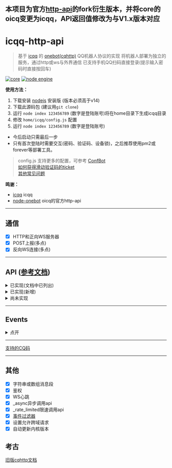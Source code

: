 ## 本项目为官方[http-api](https://github.com/takayama-lily/node-onebot)的fork衍生版本，并将core的oicq变更为icqq，API返回值修改为与V1.x版本对应

# icqq-http-api

> 基于 [icqq](https://github.com/icqqjs/icqq) 的 [onebot(cqhttp)](https://cqhttp.cc) QQ机器人协议的实现
> 将机器人部署为独立的服务，通过http或ws与外界通信
> 已支持手机QQ扫码直接登录(提示输入密码时直接按回车)

[![core](https://img.shields.io/badge/core-icqq-brightgreen)](https://www.npmjs.com/package/icqq)
[![node engine](https://img.shields.io/node/v/icqq.svg)](https://nodejs.org)

**使用方法：**

1. 下载安装 [nodejs](https://nodejs.org) 安装版 (版本必须高于v14)
2. 下载此源码包 (建议用`git clone`)  
3. 运行 `node index 123456789` (数字是登陆账号)将在home目录下生成icqq目录
3. 修改 `home/icqq/config.js` 配置
4. 运行 `node index 123456789` (数字是登陆账号)

* 今后启动只需最后一步
* 只有首次登陆时需要交互(密码、验证码、设备锁)，之后推荐使用pm2或forever等部署工具。

> config.js 支持更多的配置，可参考 [ConfBot](https://github.com/takayama-lily/oicq/blob/4e24fa15728fcf7e305b08425227b6cbb094550b/client.d.ts#L12)  
> [如何获得滑动验证码的ticket](https://github.com/takayama-lily/oicq/wiki/01.%E6%BB%91%E5%8A%A8%E9%AA%8C%E8%AF%81%E7%A0%81%E5%92%8C%E8%AE%BE%E5%A4%87%E9%94%81)  
> [其他常见问题](https://github.com/takayama-lily/oicq/wiki/02.%E5%85%B6%E4%BB%96%E5%B8%B8%E8%A7%81%E9%97%AE%E9%A2%98)


**鸣谢：**
* [icqq](https://github.com/icqqjs/icqq) icqq
* [node-onebot](https://github.com/takayama-lily/node-onebot) oicq的官方http-api

----


## 通信

* [x] HTTP和正向WS服务器
* [x] POST上报(多点)
* [x] 反向WS连接(多点)

----

## API ([参考文档](https://github.com/howmanybots/onebot/blob/master/v11/specs/api/public.md))

<details>

<summary>已实现(文档中已列出)</summary>

|名称|备注|
|-|-|
|get_friend_list        |
|get_group_list         |
|get_group_info         |
|get_group_member_list  |
|get_group_member_info  |
|get_stranger_info      |
|**send_private_msg**   |message_id是string
|**send_group_msg**     |message_id是string
|send_msg               |
|delete_msg             |
|get_msg                |
|set_friend_add_request |
|set_group_add_request  |
|set_group_special_title|
|set_group_admin        |
|set_group_card         |
|set_group_kick         |
|set_group_ban          |
|set_group_leave        |
|set_group_name         |
|set_group_whole_ban    |
|set_group_anonymous_ban|仅支持flag字段，不支持另外两种
|set_group_anonymous    |
|send_like              |
|get_login_info         |
|can_send_image         |
|can_send_record        |
|get_status             |
|get_version_info       |
|.handle_quick_operation|仅WS有效
|get_cookies            |
|get_csrf_token         |
|clean_cache            |

</details>

<details>

<summary>已实现(新增)</summary>

|名称|参数|备注|
|-|-|-|
|get_stranger_list      ||获取陌生人列表
|send_discuss_msg       |discuss_id<br>message<br>auto_escape|发讨论组消息，没有message_id
|send_group_notice      |content|发送群公告
|send_group_poke        |group_id<br>user_id|群戳一戳，未来可能会用CQ码实现
|set_online_status      |status|设置在线状态(※仅限手机协议支持)<br>11我在线上 31离开 41隐身 50忙碌 60Q我吧 70请勿打扰|
|add_friend             |group_id<br>user_id<br>comment|添加群员为好友
|delete_friend          |user_id<br>block|删除好友<br>block默认为true
|invite_friend          |group_id<br>user_id|邀请好友入群
|set_nickname           |nickname|设置昵称
|set_gender             |gender|设置性别 0未知 1男 2女
|set_birthday           |birthday|设置生日 格式：20110202
|set_description        |description|设置个人说明
|set_signature          |signature|设置签名
|set_portrait           |file|设置个人头像，与CQ码中的file格式相同
|set_group_portrait     |file|设置群头像
|get_system_msg         ||获得未处理的申请
|get_chat_history       |message_id<br>count|返回message_id往前的count条消息<br>count默认20
|get_forward_msg        |resid|
|send_temp_msg          |group_id<br>user_id<br>message<br>auto_escape|

</details>

<details>

<summary>尚未实现</summary>

|名称|
|-|
|get_group_honor_info|
|get_credentials|
|get_vip_info|
|get_record|
|get_image|
|set_restart|

</details>

----

## Events

<details>

<summary>点开</summary>

新版事件的notice部分的上报格式默认与cqhttp中的格式不同。  
如需使用cqhttp格式，在config.js中将`use_cqhttp_notice`设置为`true`。

||新版格式([文档](https://github.com/takayama-lily/oicq/wiki/92.%E4%BA%8B%E4%BB%B6%E6%96%87%E6%A1%A3))|cqhttp格式([文档](https://github.com/howmanybots/onebot/blob/master/v11/specs/event/README.md))|
|-|-|-|
|好友请求|request.friend.add     |request.friend         |
|加群请求|request.group.add      |request.group.add      |
|加群邀请|request.group.invite   |request.group.invite   |
|好友消息|message.private.friend |message.private.friend |
|单向好友|message.private.single |                       |
|临时会话|message.private.group  |message.private.group  |
|临时会话|message.private.other  |message.private.other  |
|群聊消息|message.group.normal   |message.group.normal   |
|匿名消息|message.group.anonymous|message.group.anonymous|
|讨论组消|message.discuss        |                       |
|好友增加|notice.friend.increase |notice.friend_add      |
|好友减少|notice.friend.decrease |                       |
|好友撤回|notice.friend.recall   |notice.friend_recall   |
|资料变更|notice.friend.profile  |                       |
|群员增加|notice.group.increase  |notice.group_increase  |
|群员减少|notice.group.decrease  |notice.group_decrease  |
|群组撤回|notice.group.recall    |notice.group_recall    |
|管理变更|notice.group.admin     |notice.group_admin     |
|群组禁言|notice.group.ban       |notice.group_ban       |
|群组转让|notice.group.transfer  |                       |
|群组文件|表现为CQ码              |notice.group_upload    |
|群戳一戳|notice.group.poke      |                       |
|群设置变|notice.group.setting   |                       |
|元事件|meta_event.lifecycle.enable|meta_event.lifecycle.enable|
|元事件|meta_event.lifecycle.disable|meta_event.lifecycle.disable|
|元事件|meta_event.lifecycle.connect|meta_event.lifecycle.connect|
|元事件|meta_event.heartbeat|meta_event.heartbeat|

</details>

----

[支持的CQ码](https://github.com/takayama-lily/oicq/wiki/90.%E5%A6%82%E4%BD%95%E5%8F%91%E9%80%81%E5%A4%9A%E5%AA%92%E4%BD%93%E5%86%85%E5%AE%B9(CQ%E7%A0%81))

----

## 其他

* [x] 字符串或数组消息段
* [x] 鉴权
* [x] WS心跳
* [x] _async异步调用api
* [x] _rate_limited限速调用api
* [x] [事件过滤器](https://richardchien.gitee.io/coolq-http-api/docs/4.15/#/EventFilter)
* [x] 设置允许跨域请求
* [x] 自动更新内核版本

## 考古

[旧版cqhttp文档](https://richardchien.gitee.io/coolq-http-api/docs/4.15/#/Configuration)